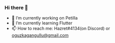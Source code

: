 ### Hi there 👋

- 🔭 I’m currently working on Petilla
- 🌱 I’m currently learning Flutter
- 📫 How to reach me: Hazret#4134(on Discord) or oguzkagangullu@gmail.com
